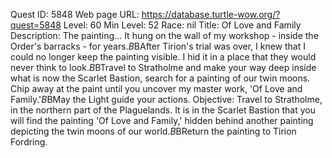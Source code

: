 Quest ID: 5848
Web page URL: https://database.turtle-wow.org/?quest=5848
Level: 60
Min Level: 52
Race: nil
Title: Of Love and Family
Description: The painting... It hung on the wall of my workshop - inside the Order's barracks - for years.$B$BAfter Tirion's trial was over, I knew that I could no longer keep the painting visible. I hid it in a place that they would never think to look.$B$BTravel to Stratholme and make your way deep inside what is now the Scarlet Bastion, search for a painting of our twin moons. Chip away at the paint until you uncover my master work, 'Of Love and Family.'$B$BMay the Light guide your actions.
Objective: Travel to Stratholme, in the northern part of the Plaguelands. It is in the Scarlet Bastion that you will find the painting 'Of Love and Family,' hidden behind another painting depicting the twin moons of our world.$B$BReturn the painting to Tirion Fordring.
